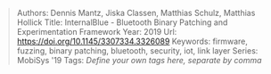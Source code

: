 > Authors: Dennis Mantz, Jiska Classen, Matthias Schulz, Matthias Hollick
> Title: InternalBlue - Bluetooth Binary Patching and Experimentation Framework
> Year: 2019
> Url: https://doi.org/10.1145/3307334.3326089
> Keywords: firmware, fuzzing, binary patching, bluetooth, security, iot, link layer
> Series: MobiSys '19
> Tags: *Define your own tags here, separate by comma*